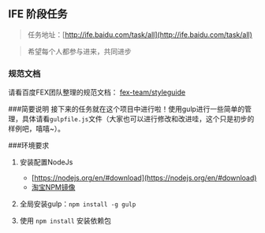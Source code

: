 ## IFE 阶段任务

> 任务地址：[http://ife.baidu.com/task/all](http://ife.baidu.com/task/all)

> 希望每个人都参与进来，共同进步

### 规范文档
请看百度FEX团队整理的规范文档：
[fex-team/styleguide](https://github.com/fex-team/styleguide/blob/master/project.md)

###简要说明
接下来的任务就在这个项目中进行啦！使用gulp进行一些简单的管理，具体请看`gulpfile.js`文件（大家也可以进行修改和改进哇，这个只是初步的样例吧，嘻嘻~）。

###环境要求
1. 安装配置NodeJs 	
	- [https://nodejs.org/en/#download](https://nodejs.org/en/#download)
	- [淘宝NPM镜像](http://npm.taobao.org/)
	
2. 全局安装gulp：`npm install -g gulp`
3. 使用 `npm install` 安装依赖包